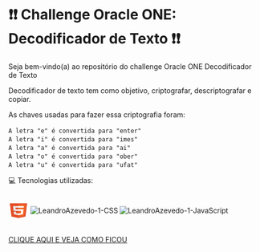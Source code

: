 # ❗❗ Challenge Oracle ONE: Decodificador de Texto ❗❗

Seja bem-vindo(a) ao repositório do challenge Oracle ONE Decodificador de Texto

Decodificador de texto tem como objetivo, criptografar, descriptografar e copiar. 

As chaves usadas para fazer essa criptografia foram: 

`A letra "e" é convertida para "enter"`<br>
`A letra "i" é convertida para "imes"`<br>
`A letra "a" é convertida para "ai"`<br>
`A letra "o" é convertida para "ober"`<br>
`A letra "u" é convertida para "ufat"`<br>

💻 Tecnologias utilizadas:

<div style="display: inline_block"><br>
  <img align="center" alt="LeandroAzevedo-1-HTML" height="30" width="40" src="https://raw.githubusercontent.com/devicons/devicon/master/icons/html5/html5-original.svg">
  <img align="center" alt="LeandroAzevedo-1-CSS" height="30" width="40" src="https://cdn.jsdelivr.net/gh/devicons/devicon/icons/css3/css3-original.svg">
  <img align="center" alt="LeandroAzevedo-1-JavaScript" height="30" width="40" src="https://cdn.jsdelivr.net/gh/devicons/devicon/icons/javascript/javascript-original.svg">
</div>
<br><br>

<div>
  <a href="https://leandroazevedo-1.github.io/challenge-Oracle-One-Decodificador-de-Texto/" taget="_blank">CLIQUE AQUI E VEJA COMO FICOU</a>
<div/>


